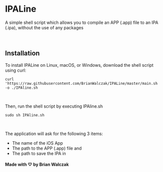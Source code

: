 # IPALine
A simple shell script which allows you to compile an APP (.app) file to an IPA (.ipa), without the use of any packages
<br><br><br>

## Installation

To install IPALine on Linux, macOS, or Windows, download the shell script using curl:
```
curl 'https://raw.githubusercontent.com/BrianWalczak/IPALine/master/main.sh' -o ./IPAline.sh
```

<br>

Then, run the shell script by executing IPAline.sh
```
sudo sh IPAline.sh
```

<br>

The application will ask for the following 3 items:
- The name of the iOS App
- The path to the APP (.app) file
and
- The path to save the IPA in

#### Made with ♡ by Brian Walczak
